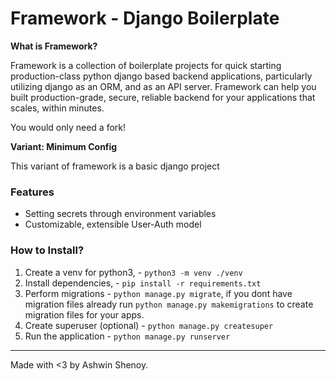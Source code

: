 # Framework - Django Boilerplate

**What is Framework?**

Framework is a collection of boilerplate projects for quick starting production-class 
python django based backend applications, particularly utilizing django as an ORM, 
and as an API server. Framework can help you built production-grade, secure, reliable
backend for your applications that scales, within minutes.

You would only need a fork!

**Variant: Minimum Config**

This variant of framework is a basic django project

### Features
* Setting secrets through environment variables
* Customizable, extensible User-Auth model

### How to Install?
1. Create a venv for python3, - `python3 -m venv ./venv`
2. Install dependencies, - `pip install -r requirements.txt`
3. Perform migrations - `python manage.py migrate`, if you dont have migration files 
already run `python manage.py makemigrations` to create migration files for your apps.
4. Create superuser (optional) - `python manage.py createsuper`
5. Run the application - `python manage.py runserver`

<hr>
Made with <3 by Ashwin Shenoy.